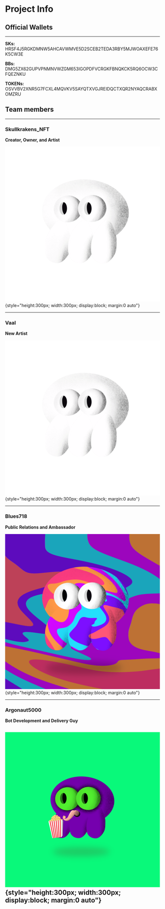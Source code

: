 # Project Info

## **Official Wallets**
---
**SKs:** HRSF4J5RGKDMNW5AHCAVWMVE5D2SCEB2TEDA3RBY5MJWOAXEFE76K5CW3E

**BBs:** DMG5ZX62GUPVPNMNVWZGM653IGOPDFVCRGKFBNQKCK5RQ6OCW3CFQEZNKU

**TOKENs:** OSVVBV2XNR5G7FCXL4MQVKV5SAYQTXVGJREIDQCTXQR2NYAQCRABXOMZRU

## **Team members**
---
### Skullkrakens_NFT 
**Creator, Owner, and Artist**

![Skullkraken](./images/logo.png){style="height:300px; width:300px; display:block; margin:0 auto"}

---
### Vaal
**New Artist**

![Skullkraken](./images/logo.png){style="height:300px; width:300px; display:block; margin:0 auto"}

---
### Blues718
**Public Relations and Ambassador**

![Skullkraken](./images/blues_pfp.png){style="height:300px; width:300px; display:block; margin:0 auto"}

---
### Argonaut5000
**Bot Development and Delivery Guy**

![Skullkraken](./images/argo_pfp.png){style="height:300px; width:300px; display:block; margin:0 auto"}
---